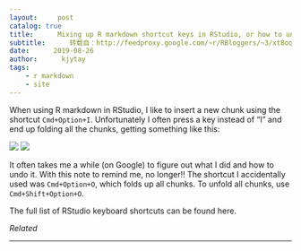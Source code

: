 ```yaml
---
layout:     post
catalog: true
title:      Mixing up R markdown shortcut keys in RStudio, or how to unfold all chunks
subtitle:      转载自：http://feedproxy.google.com/~r/RBloggers/~3/xt8oqAE0Tvk/
date:      2019-08-26
author:      kjytay
tags:
    - r markdown
    - site
---
```






When using R markdown in RStudio, I like to insert a new chunk using the shortcut `Cmd+Option+I`. Unfortunately I often press a key instead of “I” and end up folding all the chunks, getting something like this:

![](https://statisticaloddsandends.files.wordpress.com/2019/08/2019-08-25-rmd.png?w=450&is-pending-load=1#038;h=370&fit=584%2C370)
![](https://statisticaloddsandends.files.wordpress.com/2019/08/2019-08-25-rmd.png?w=450&h=370&fit=584%2C370)


It often takes me a while (on Google) to figure out what I did and how to undo it. With this note to remind me, no longer!! The shortcut I accidentally used was `Cmd+Option+O`, which folds up all chunks. To unfold all chunks, use `Cmd+Shift+Option+O`.

The full list of RStudio keyboard shortcuts can be found here.


*Related*






---
